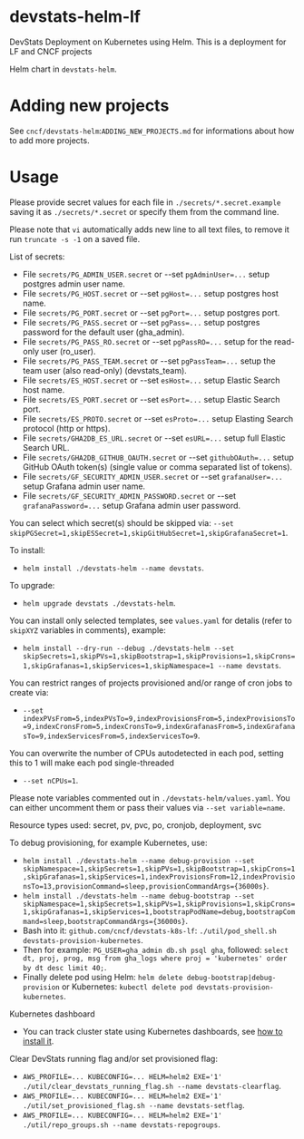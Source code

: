 # devstats-helm-lf

DevStats Deployment on Kubernetes using Helm. This is a deployment for LF and CNCF projects

Helm chart in `devstats-helm`.

# Adding new projects

See `cncf/devstats-helm`:`ADDING_NEW_PROJECTS.md` for informations about how to add more projects.


# Usage

Please provide secret values for each file in `./secrets/*.secret.example` saving it as `./secrets/*.secret` or specify them from the command line.

Please note that `vi` automatically adds new line to all text files, to remove it run `truncate -s -1` on a saved file.

List of secrets:
- File `secrets/PG_ADMIN_USER.secret` or --set `pgAdminUser=...` setup postgres admin user name.
- File `secrets/PG_HOST.secret` or --set `pgHost=...` setup postgres host name.
- File `secrets/PG_PORT.secret` or --set `pgPort=...` setup postgres port.
- File `secrets/PG_PASS.secret` or --set `pgPass=...` setup postgres password for the default user (gha_admin).
- File `secrets/PG_PASS_RO.secret` or --set `pgPassRO=...` setup for the read-only user (ro_user).
- File `secrets/PG_PASS_TEAM.secret` or --set `pgPassTeam=...` setup the team user (also read-only) (devstats_team).
- File `secrets/ES_HOST.secret` or --set `esHost=...` setup Elastic Search host name.
- File `secrets/ES_PORT.secret` or --set `esPort=...` setup Elastic Search port.
- File `secrets/ES_PROTO.secret` or --set `esProto=...` setup Elasting Search protocol (http or https).
- File `secrets/GHA2DB_ES_URL.secret` or --set `esURL=...` setup full Elastic Search URL.
- File `secrets/GHA2DB_GITHUB_OAUTH.secret` or --set `githubOAuth=...` setup GitHub OAuth token(s) (single value or comma separated list of tokens).
- File `secrets/GF_SECURITY_ADMIN_USER.secret` or --set `grafanaUser=...` setup Grafana admin user name.
- File `secrets/GF_SECURITY_ADMIN_PASSWORD.secret` or --set `grafanaPassword=...` setup Grafana admin user password.

You can select which secret(s) should be skipped via: `--set skipPGSecret=1,skipESSecret=1,skipGitHubSecret=1,skipGrafanaSecret=1`.

To install:
- `helm install ./devstats-helm --name devstats`.

To upgrade:
- `helm upgrade devstats ./devstats-helm`.

You can install only selected templates, see `values.yaml` for detalis (refer to `skipXYZ` variables in comments), example:
- `helm install --dry-run --debug ./devstats-helm --set skipSecrets=1,skipPVs=1,skipBootstrap=1,skipProvisions=1,skipCrons=1,skipGrafanas=1,skipServices=1,skipNamespace=1 --name devstats`.

You can restrict ranges of projects provisioned and/or range of cron jobs to create via:
- `--set indexPVsFrom=5,indexPVsTo=9,indexProvisionsFrom=5,indexProvisionsTo=9,indexCronsFrom=5,indexCronsTo=9,indexGrafanasFrom=5,indexGrafanasTo=9,indexServicesFrom=5,indexServicesTo=9`.

You can overwrite the number of CPUs autodetected in each pod, setting this to 1 will make each pod single-threaded
- `--set nCPUs=1`.

Please note variables commented out in `./devstats-helm/values.yaml`. You can either uncomment them or pass their values via `--set variable=name`.

Resource types used: secret, pv, pvc, po, cronjob, deployment, svc

To debug provisioning, for example Kubernetes, use:
- `helm install ./devstats-helm --name debug-provision --set skipNamespace=1,skipSecrets=1,skipPVs=1,skipBootstrap=1,skipCrons=1,skipGrafanas=1,skipServices=1,indexProvisionsFrom=12,indexProvisionsTo=13,provisionCommand=sleep,provisionCommandArgs={36000s}`.
- `helm install ./devstats-helm --name debug-bootstrap --set skipNamespace=1,skipSecrets=1,skipPVs=1,skipProvisions=1,skipCrons=1,skipGrafanas=1,skipServices=1,bootstrapPodName=debug,bootstrapCommand=sleep,bootstrapCommandArgs={36000s}`.
- Bash into it: `github.com/cncf/devstats-k8s-lf`: `./util/pod_shell.sh devstats-provision-kubernetes`.
- Then for example: `PG_USER=gha_admin db.sh psql gha`, followed: `select dt, proj, prog, msg from gha_logs where proj = 'kubernetes' order by dt desc limit 40;`.
- Finally delete pod using Helm: `helm delete debug-bootstrap|debug-provision` or Kubernetes: `kubectl delete pod devstats-provision-kubernetes`.

Kubernetes dashboard

- You can track cluster state using Kubernetes dashboards, see [how to install it](https://github.com/cncf/devstats-kubernetes-dashboard).


Clear DevStats running flag and/or set provisioned flag:
- `AWS_PROFILE=... KUBECONFIG=... HELM=helm2 EXE='1' ./util/clear_devstats_running_flag.sh --name devstats-clearflag`.
- `AWS_PROFILE=... KUBECONFIG=... HELM=helm2 EXE='1' ./util/set_provisioned_flag.sh --name devstats-setflag`.
- `AWS_PROFILE=... KUBECONFIG=... HELM=helm2 EXE='1' ./util/repo_groups.sh --name devstats-repogroups`.

